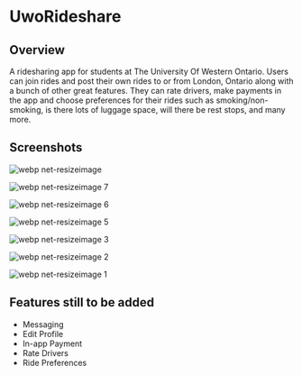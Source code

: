 # UwoRideshare

## Overview

A ridesharing app for students at The University Of Western Ontario.  Users can join rides and post their own rides to or from London, Ontario along with a bunch of other great features.  They can rate drivers, make payments in the app and choose preferences for their rides such as smoking/non-smoking, is there lots of luggage space, will there be rest stops, and many more.

## Screenshots
![webp net-resizeimage](https://user-images.githubusercontent.com/24685539/38334615-c57c69d6-3829-11e8-8ec8-a637c9ca2d28.png)

![webp net-resizeimage 7](https://user-images.githubusercontent.com/24685539/38334614-c56e2042-3829-11e8-9533-e28c84885db1.png)

![webp net-resizeimage 6](https://user-images.githubusercontent.com/24685539/38334613-c561fd3a-3829-11e8-8b26-07f297a78ba8.png)

![webp net-resizeimage 5](https://user-images.githubusercontent.com/24685539/38334612-c5548d12-3829-11e8-8d80-ced59360f244.png)

![webp net-resizeimage 3](https://user-images.githubusercontent.com/24685539/38334610-c5314b86-3829-11e8-9dfb-30e987e91557.png)

![webp net-resizeimage 2](https://user-images.githubusercontent.com/24685539/38334609-c523b480-3829-11e8-8fd7-b0158f0d8b33.png)

![webp net-resizeimage 1](https://user-images.githubusercontent.com/24685539/38334608-c50c011e-3829-11e8-8051-537cd3f3a99a.png)

## Features still to be added

* Messaging
* Edit Profile
* In-app Payment
* Rate Drivers
* Ride Preferences













